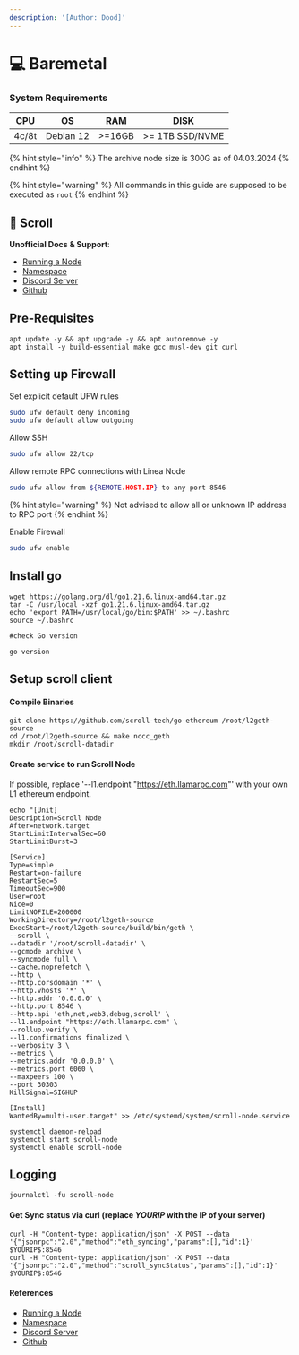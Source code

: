```yaml
---
description: '[Author: Dood]'
---
```


# 💻 Baremetal

### System Requirements

| CPU   | OS        | RAM    | DISK            |
| ----- | --------- | ------ | --------------- |
| 4c/8t | Debian 12 | >=16GB | >= 1TB SSD/NVME |

{% hint style="info" %}
The archive node size is 300G as of 04.03.2024&#x20;
{% endhint %}

{% hint style="warning" %}
All commands in this guide are supposed to be executed as `root`
{% endhint %}

## 📜 Scroll

**Unofficial Docs & Support**: &#x20;

* [Running a Node](https://scrollzkp.notion.site/Running-a-Scroll-L2geth-Node-Scroll-Mainnet-9d7b8aa810fc4cc4ae4add8b707a392d#6d5d8f157b6243128dbe2742a2bc272c)&#x20;
* [Namespace](https://scrollzkp.notion.site/Scroll-RPCs-scroll-namespace-e756b0df98fe42cda8a707083486f9e8)
* [Discord Server](https://discord.gg/99ERMfPC)
* [Github](https://github.com/scroll-tech/)

## Pre-Requisites

```
apt update -y && apt upgrade -y && apt autoremove -y
apt install -y build-essential make gcc musl-dev git curl
```

## Setting up Firewall

Set explicit default UFW rules

```bash
sudo ufw default deny incoming
sudo ufw default allow outgoing
```

Allow SSH

```bash
sudo ufw allow 22/tcp
```

Allow remote RPC connections with Linea Node

```bash
sudo ufw allow from ${REMOTE.HOST.IP} to any port 8546
```

{% hint style="warning" %}
Not advised to allow all or unknown IP address to RPC port
{% endhint %}

Enable Firewall

```bash
sudo ufw enable
```



## Install go

```
wget https://golang.org/dl/go1.21.6.linux-amd64.tar.gz
tar -C /usr/local -xzf go1.21.6.linux-amd64.tar.gz
echo 'export PATH=/usr/local/go/bin:$PATH' >> ~/.bashrc
source ~/.bashrc

#check Go version

go version
```

## Setup scroll client

#### Compile Binaries

```
git clone https://github.com/scroll-tech/go-ethereum /root/l2geth-source
cd /root/l2geth-source && make nccc_geth
mkdir /root/scroll-datadir
```

#### Create service to run Scroll Node

If possible, replace '--l1.endpoint "https://eth.llamarpc.com"'  with your own L1 ethereum endpoint.

```
echo "[Unit]
Description=Scroll Node
After=network.target
StartLimitIntervalSec=60
StartLimitBurst=3

[Service]
Type=simple
Restart=on-failure
RestartSec=5
TimeoutSec=900
User=root
Nice=0
LimitNOFILE=200000
WorkingDirectory=/root/l2geth-source
ExecStart=/root/l2geth-source/build/bin/geth \
--scroll \
--datadir '/root/scroll-datadir' \
--gcmode archive \
--syncmode full \
--cache.noprefetch \
--http \
--http.corsdomain '*' \
--http.vhosts '*' \
--http.addr '0.0.0.0' \
--http.port 8546 \
--http.api 'eth,net,web3,debug,scroll' \
--l1.endpoint "https://eth.llamarpc.com" \
--rollup.verify \
--l1.confirmations finalized \
--verbosity 3 \
--metrics \
--metrics.addr '0.0.0.0' \
--metrics.port 6060 \
--maxpeers 100 \
--port 30303
KillSignal=SIGHUP

[Install]
WantedBy=multi-user.target" >> /etc/systemd/system/scroll-node.service
```

```
systemctl daemon-reload
systemctl start scroll-node
systemctl enable scroll-node
```

## Logging

```
journalctl -fu scroll-node
```

#### Get Sync status via curl (replace $YOURIP$ with the IP of your server)

```
curl -H "Content-type: application/json" -X POST --data '{"jsonrpc":"2.0","method":"eth_syncing","params":[],"id":1}' $YOURIP$:8546
curl -H "Content-type: application/json" -X POST --data '{"jsonrpc":"2.0","method":"scroll_syncStatus","params":[],"id":1}' $YOURIP$:8546
```

#### References

* [Running a Node](https://scrollzkp.notion.site/Running-a-Scroll-L2geth-Node-Scroll-Mainnet-9d7b8aa810fc4cc4ae4add8b707a392d#6d5d8f157b6243128dbe2742a2bc272c)&#x20;
* [Namespace](https://scrollzkp.notion.site/Scroll-RPCs-scroll-namespace-e756b0df98fe42cda8a707083486f9e8)
* [Discord Server](https://discord.gg/99ERMfPC)
* [Github](https://github.com/scroll-tech/)

